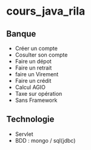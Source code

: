 # cours_java_rila


## Banque

-  Créer un compte 
-  Cosulter son compte
-  Faire un dépot 
-  Faire un retrait
-  faire un Virement
-  Faire un crédit
-  Calcul AGIO
-  Taxe sur opération
-  Sans Framework 

## Technologie
- Servlet
- BDD : mongo / sql(jdbc)


